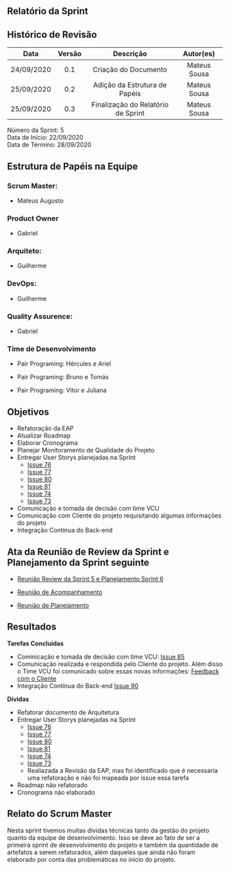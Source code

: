 
## Relatório da Sprint

## Histórico de Revisão

|   Data   |  Versão  |        Descrição       |          Autor(es)          |
|:--------:|:--------:|:----------------------:|:---------------------------:|
|24/09/2020|   0.1    | Criação do Documento        |   Mateus Sousa   |
|25/09/2020|   0.2   | Adição da Estrutura de Papéis    |   Mateus Sousa  |
|25/09/2020|   0.3   | Finalização do Relatório de Sprint  |   Mateus Sousa  |

Número da Sprint: 5 <br>
Data de Início:  22/09/2020 <br>
Data de Término: 28/09/2020 <br>

## Estrutura de Papéis na Equipe

### Scrum Master:
- Mateus Augusto

### Product Owner
- Gabriel

### Arquiteto:
- Guilherme

### DevOps:
- Guilherme

### Quality Assurence:
- Gabriel


### Time de Desenvolvimento

- Pair Programing: Hércules e Ariel
  

- Pair Programing: Bruno e Tomás
  

- Pair Programing: Vitor e Juliana
 

## Objetivos

- Refatoração da EAP
- Atualizar Roadmap
- Elaborar Cronograma
- Planejar Monitoramento de Qualidade do Projeto
- Entregar User Storys planejadas na Sprint
  - [Issue 76](https://github.com/fga-eps-mds/2020.1-Grupo6/issues/76)
  - [Issue 77](https://github.com/fga-eps-mds/2020.1-Grupo6/issues/77)
  - [Issue 80](https://github.com/fga-eps-mds/2020.1-Grupo6/issues/80)
  - [Issue 81](https://github.com/fga-eps-mds/2020.1-Grupo6/issues/81)
  - [Issue 74](https://github.com/fga-eps-mds/2020.1-Grupo6/issues/74)
  - [Issue 73](https://github.com/fga-eps-mds/2020.1-Grupo6/issues/73)
- Comunicação e tomada de decisão com time VCU
- Comunicação com Cliente do projeto requisitando algumas informações do projeto
- Integração Contínua do Back-end

## Ata da Reunião de Review da Sprint e Planejamento da Sprint seguinte

- [Reunião Review da Sprint 5 e Planejamento Sprint 6](https://github.com/fga-eps-mds/2020.1-Grupo6/issues/88)

- [Reunião de Acompanhamento](https://github.com/fga-eps-mds/2020.1-Grupo6/issues/65)

- [Reunião de Planejamento](https://github.com/fga-eps-mds/2020.1-Grupo6/issues/84)

## Resultados

**Tarefas Concluídas** 

- Cominicação e tomada de decisão com time VCU: [Issue 85](https://github.com/fga-eps-mds/2020.1-Grupo6/issues/85) 
- Comunicação realizada e respondida pelo Cliente do projeto. Além disso o Time VCU foi comunicado sobre essas novas informações: [Feedback com o Cliente](https://github.com/fga-eps-mds/2020.1-VC_Usuario/issues/108)
- Integração Contínua do Back-end  [Issue 90](https://github.com/fga-eps-mds/2020.1-Grupo6/issues/90)

**Dívidas**

- Refatorar documento de Arquitetura
- Entregar User Storys planejadas na Sprint
  - [Issue 76](https://github.com/fga-eps-mds/2020.1-Grupo6/issues/76)
  - [Issue 77](https://github.com/fga-eps-mds/2020.1-Grupo6/issues/77)
  - [Issue 80](https://github.com/fga-eps-mds/2020.1-Grupo6/issues/80)
  - [Issue 81](https://github.com/fga-eps-mds/2020.1-Grupo6/issues/81)
  - [Issue 74](https://github.com/fga-eps-mds/2020.1-Grupo6/issues/74)
  - [Issue 73](https://github.com/fga-eps-mds/2020.1-Grupo6/issues/73)
  - Realiazada a Revisão da EAP, mas foi identificado que é necessaria uma refatoração e não foi mapeada por issue essa tarefa
- Roadmap não refatorado
- Cronograma não elaborado

## Relato do Scrum Master

Nesta sprint tivemos muitas dívidas técnicas tanto da gestão do projeto quanto da equipe de desenvolvimento. Isso se deve ao fato de ser a primeira sprint de desenvolvimento do projeto e também da quantidade de artefatos a serem refatorados, além daqueles que ainda não foram elaborado por conta das problemáticas no início do projeto.